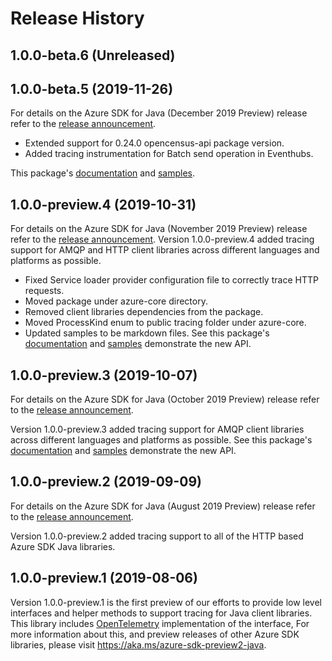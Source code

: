 # Release History

## 1.0.0-beta.6 (Unreleased)

## 1.0.0-beta.5 (2019-11-26)
For details on the Azure SDK for Java (December 2019 Preview) release refer to the [release announcement](https://aka.ms/azure-sdk-preview6-java).
- Extended support for 0.24.0 opencensus-api package version.
- Added tracing instrumentation for Batch send operation in Eventhubs.

This package's
[documentation](https://github.com/Azure/azure-sdk-for-java/blob/azure-core-tracing-opencensus_1.0.0-beta.5/sdk/core/azure-core-tracing-opencensus/README.md)
and
[samples](https://github.com/Azure/azure-sdk-for-java/blob/azure-core-tracing-opencensus_1.0.0-beta.5/sdk/core/azure-core-tracing-opencensus/src/samples).

## 1.0.0-preview.4 (2019-10-31)
For details on the Azure SDK for Java (November 2019 Preview) release refer to the [release announcement](https://aka.ms/azure-sdk-preview5-java).
Version 1.0.0-preview.4 added tracing support for AMQP and HTTP client libraries across different languages and platforms as possible.
- Fixed Service loader provider configuration file to correctly trace HTTP requests.
- Moved package under azure-core directory.
- Removed client libraries dependencies from the package.
- Moved ProcessKind enum to public tracing folder under azure-core.
- Updated samples to be markdown files.
See this package's
  [documentation](https://github.com/Azure/azure-sdk-for-java/blob/master/sdk/core/azure-core-tracing-opencensus/README.md) and
  [samples](https://github.com/Azure/azure-sdk-for-java/tree/master/sdk/core/azure-core-tracing-opencensus/src/samples) demonstrate the new API.

## 1.0.0-preview.3 (2019-10-07)
For details on the Azure SDK for Java (October 2019 Preview) release refer to the [release announcement](https://aka.ms/azure-sdk-preview4-java).

Version 1.0.0-preview.3 added tracing support for AMQP client libraries across different languages and platforms as possible.
See this package's
  [documentation](https://github.com/Azure/azure-sdk-for-java/tree/master/sdk/tracing/azure-core-tracing-opencensus/README.md) and
  [samples](https://github.com/Azure/azure-sdk-for-java/tree/master/sdk/tracing/azure-core-tracing-opencensus/src/samples/java/com/azure/core/tracing/opencensus) demonstrate the new API.

## 1.0.0-preview.2 (2019-09-09)
For details on the Azure SDK for Java (August 2019 Preview) release refer to the [release announcement](https://aka.ms/azure-sdk-preview3-java).

Version 1.0.0-preview.2 added tracing support to all of the HTTP based Azure SDK Java libraries.

## 1.0.0-preview.1 (2019-08-06)
Version 1.0.0-preview.1 is the first preview of our efforts to provide low level interfaces and helper methods to support tracing for Java client libraries. This library includes [OpenTelemetry](https://opentelemetry.io/) implementation of the interface,
    For more information about this, and preview releases of other Azure SDK libraries, please visit
https://aka.ms/azure-sdk-preview2-java.
